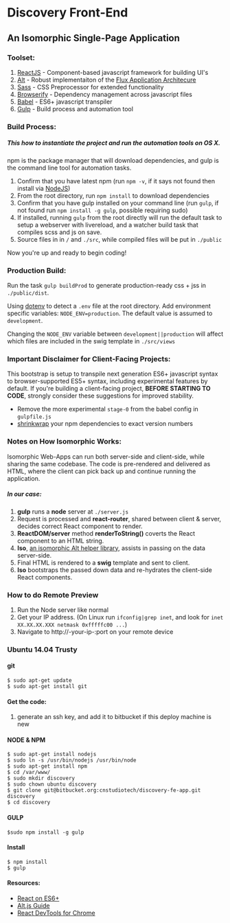 # Discovery Front-End
## An Isomorphic Single-Page Application

### Toolset:
1. [ReactJS](https://facebook.github.io/react/) - Component-based javascript framework for building UI's
2. [Alt](http://alt.js.org/) - Robust implementaiton of the [Flux Application Architecure](https://facebook.github.io/flux/docs/overview.html)
3. [Sass](http://sass-lang.com/) - CSS Preprocessor for extended functionality
4. [Browserify](http://browserify.org/) - Dependency management across javascript files
5. [Babel](https://babeljs.io/) - ES6+ javascript transpiler
6. [Gulp](http://gulpjs.com/) - Build process and automation tool

### Build Process:

##### This how to instantiate the project and run the automation tools on OS X. 
npm is the package manager that will download dependencies, and gulp is the command line tool for automation tasks.

1. Confirm that you have latest npm (run `npm -v`, if it says not found then install via [NodeJS](https://nodejs.org/en/download/))
2. From the root directory, run `npm install` to download dependencies
3. Confirm that you have gulp installed on your command line (run `gulp`, if not found run `npm install -g gulp`, possible requiring sudo)
4. If installed, running `gulp` from the root directly will run the default task to setup a webserver with livereload, and a watcher build task that compiles scss and js on save.
5. Source files in in `/` and `./src`, while compiled files will be put in `./public`

Now you're up and ready to begin coding!

### Production Build:
Run the task `gulp buildProd` to generate production-ready css + jss in `./public/dist`.

Using [dotenv](https://github.com/motdotla/dotenv) to detect a `.env` file at the root directory. Add environment specific variables: `NODE_ENV=production`. The default value is assumed to `development`.

Changing the `NODE_ENV` variable between `development||production` will affect which files are included in the swig template in `./src/views`

### Important Disclaimer for Client-Facing Projects:
This bootstrap is setup to transpile next generation ES6+ javascript syntax to browser-supported ES5+ syntax, including experimental features by default. If you're building a client-facing project, **BEFORE STARTING TO CODE**, strongly consider these suggestions for improved stability.

* Remove the more experimental `stage-0` from the babel config in `gulpfile.js`
* [shrinkwrap](https://docs.npmjs.com/cli/shrinkwrap) your npm dependencies to exact version numbers

### Notes on How Isomorphic Works:
Isomorphic Web-Apps can run both server-side and client-side, while sharing the same codebase. The code is pre-rendered and delivered as HTML, where the client can pick back up and continue running the application.
##### In our case:
1. **gulp** runs a **node** server at `./server.js`  
2. Request is processed and **react-router**, shared between client & server, decides correct React component to render.
3. **ReactDOM/server** method **renderToString()** coverts the React component to an HTML string.
4. **Iso**, [an isomorphic Alt helper library]((https://github.com/goatslacker/iso)), assists in passing on the data server-side.
5. Final HTML is rendered to a **swig** template and sent to client.
6. **Iso** bootstraps the passed down data and re-hydrates the client-side React components.

### How to do Remote Preview
1. Run the Node server like normal
2. Get your IP address. (On Linux run `ifconfig|grep inet`, and look for `inet XX.XX.XX.XXX netmask 0xfffffc00 ...`)
3. Navigate to http://-your-ip-:port on your remote device

### Ubuntu 14.04 Trusty

#### git
    
    $ sudo apt-get update
    $ sudo apt-get install git

#### Get the code:

1. generate an ssh key, and add it to bitbucket if this deploy machine is new

#### NODE & NPM

    $ sudo apt-get install nodejs
    $ sudo ln -s /usr/bin/nodejs /usr/bin/node
    $ sudo apt-get install npm
    $ cd /var/www/
    $ sudo mkdir discovery
    $ sudo chown ubuntu discovery
    $ git clone git@bitbucket.org:cnstudiotech/discovery-fe-app.git discovery
    $ cd discovery


#### GULP
    $sudo npm install -g gulp
  
#### Install
    $ npm install
    $ gulp
    
#### Resources: 
* [React on ES6+](http://babeljs.io/blog/2015/06/07/react-on-es6-plus/)
* [Alt.js Guide](http://alt.js.org/guide/)
* [React DevTools for Chrome](https://chrome.google.com/webstore/detail/react-developer-tools/fmkadmapgofadopljbjfkapdkoienihi?hl=en)